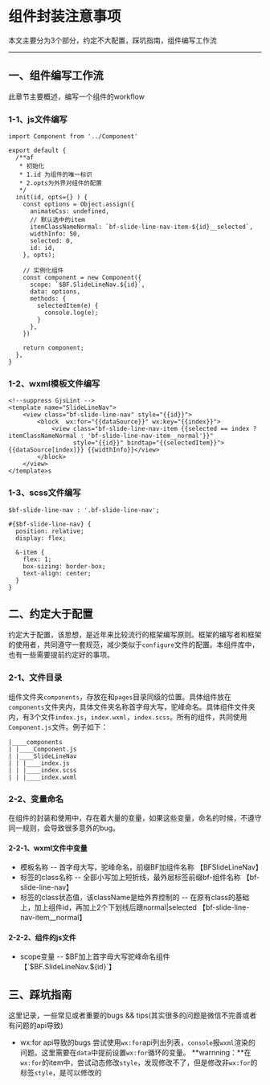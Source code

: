 # 组件封装注意事项

本文主要分为3个部分，约定不大配置，踩坑指南，组件编写工作流

---

## 一、组件编写工作流
此章节主要概述，编写一个组件的workflow

### 1-1、js文件编写
```
import Component from '../Component'

export default {
  /**af
   * 初始化
   * 1.id 为组件的唯一标识
   * 2.opts为外界对组件的配置
   */
  init(id, opts={} ) {
    const options = Object.assign({
      animateCss: undefined,
      // 默认选中的item
      itemClassNameNormal: `bf-slide-line-nav-item-${id}__selected`,
      widthInfo: 50,
      selected: 0,
      id: id,
    }, opts);

    // 实例化组件
    const component = new Component({
      scope: `$BF.SlideLineNav.${id}`,
      data: options,
      methods: {
        selectedItem(e) {
          console.log(e);
        }
      },
    })

    return component;
  },
}
```
### 1-2、wxml模板文件编写
```
<!--suppress GjsLint -->
<template name="SlideLineNav">
    <view class="bf-slide-line-nav" style="{{id}}">
        <block  wx:for="{{dataSource}}" wx:key="{{index}}">
            <view class="bf-slide-line-nav-item {{selected == index ? itemClassNameNormal : 'bf-slide-line-nav-item__normal'}}"
                  style="{{id}}" bindtap="{{selectedItem}}">{{dataSource[index]}} {{widthInfo}}</view>
        </block>
    </view>
</template>s
```

### 1-3、scss文件编写

```
$bf-slide-line-nav : '.bf-slide-line-nav';

#{$bf-slide-line-nav} {
  position: relative;
  display: flex;

  &-item {
    flex: 1;
    box-sizing: border-box;
    text-align: center;
  }
}
```

## 二、约定大于配置
约定大于配置，该思想，是近年来比较流行的框架编写原则。框架的编写者和框架的使用者，共同遵守一套规范，减少类似于`configure`文件的配置。本组件库中，也有一些需要提前约定好的事项。

### 2-1、文件目录
组件文件夹`components`，存放在和`pages`目录同级的位置。具体组件放在`components`文件夹内，具体文件夹名称首字母大写，驼峰命名。具体组件文件夹内，有3个文件`index.js`，`index.wxml`，`index.scss`。所有的组件，共同使用`Component.js`文件。例子如下：

```
|____components
| |____Component.js
| |____SlideLineNav
| | |____index.js
| | |____index.scss
| | |____index.wxml
```

### 2-2、变量命名
在组件的封装和使用中，存在着大量的变量，如果这些变量，命名的时候，不遵守同一规则，会导致很多意外的bug。

#### 2-2-1、wxml文件中变量
* 模板名称 -- 首字母大写，驼峰命名，前缀BF加组件名称 【BFSlideLineNav】
* 标签的class名称 -- 全部小写加上短折线，最外层标签前缀bf-组件名称 【bf-slide-line-nav】
* 标签的class状态值，该className是给外界控制的 -- 在原有class的基础上，加上组件id，再加上2个下划线后跟normal|selected 【bf-slide-line-nav-item__normal】

#### 2-2-2、组件的js文件
* scope变量 -- $BF加上首字母大写驼峰命名组件 【`$BF.SlideLineNav.${id}`】

## 三、踩坑指南
这里记录，一些常见或者重要的bugs && tips(其实很多的问题是微信不完善或者有问题的api导致)

* wx:for api导致的bugs
尝试使用`wx:for`api列出列表，`console`报`wxml`渲染的问题。这里需要在`data`中提前设置`wx:for`循环的变量。
**warnning：**在`wx:for`的item中，尝试动态修改`style`，发现修改不了，但是修改非`wx:for`的标签`style`，是可以修改的

